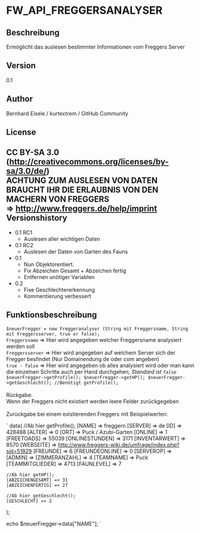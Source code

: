 FW_API_FREGGERSANALYSER
=======================
Beschreibung
------------
Ermöglicht das auslesen bestimmter Informationen vom Freggers Server

Version
--------
0.1

Author
------
Bernhard Eisele / kurtextrem / GitHub Community

License
-------
CC BY-SA 3.0 (http://creativecommons.org/licenses/by-sa/3.0/de/)
<br>
**ACHTUNG ZUM AUSLESEN VON DATEN BRAUCHT IHR DIE ERLAUBNIS VON DEN MACHERN VON FREGGERS**<br>
=> http://www.freggers.de/help/imprint
<br>
Versionshistory
---------------
 * 0.1 RC1
	 * Auslesen aller wichtigen Daten
 * 0.1 RC2
	 * Auslesen der Daten von Garten des Fauns
 * 0.1
	 * Nun Objektorentiert.
	 * Fix Abzeichen Gesamt + Abzeichen fertig
     * Entfernen unötiger Variablen
 * 0.2
	 * Fixe Geschlechtererkennung
	 * Kommentierung verbessert

Funktionsbeschreibung
---------------------

`$neuerFregger = new Freggeranalyser (String mit Freggersname, String mit Freggersserver, true or false);`
<br>
`Freggersname`   => Hier wird angegeben welcher Freggersname analysiert werden soll<br>
`Freggersserver` => Hier wird angegeben auf welchem Server sich der Fregger besfindet (Nur Domainendung de oder com angeben)<br>
`true - false`   => Hier wird angegeben ob alles analysiert wird oder man kann die einzelnen Schritte auch per Hand durchgehen, *Standard ist `false`*<br>
					`$neuerFregger->getProfile();
					$neuerFregger->getHP();
					$neuerFregger->getGeschlecht(); //Benötigt getProfile();`<br>
<br>
Rückgabe:<br>
Wenn der Freggers nicht existiert werden leere Felder zurückgegeben<br>
<br>
Zurückgabe bei einem existierenden Freggers mit Beispielwerten:<br>

`
data(
	//Ab hier getProfile();
	[NAME] => freggern
	[SERVER] => de
	[ID] => 428488
	[ALTER] => 0
	[ORT] => Puck / Azubi-Garten
	[ONLINE] => 1
	[FREETOADS] => 55039
	[ONLINESTUNDEN] => 3171
	[INVENTARWERT] => 8570
	[WEBSEITE] => http://www.freggers-wiki.de/umfrage/index.php?sid=51929
	[FREUNDE] => 6
	[FREUNDEONLINE] => 0
	[SERVEROP] =>
	[ADMIN] =>
	[ZIMMERANZAHL] => 4
	[TEAMNAME] => Puck
	[TEAMMITGLIEDER] => 4713
	[FAUNLEVEL] => 7

	//Ab hier getHP();
	[ABZEICHENGESAMT] => 31
	[ABZEICHENFERTIG] => 27

	//Ab hier getGeschlecht();
	[GESCHLECHT] => 2
);

echo $neuerFregger->data["NAME"];
`